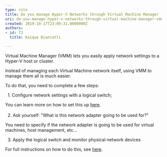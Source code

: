 ```yaml
---
type: rule
title: Do you manage Hyper-V Networks through Virtual Machine Manager (VMM)?
uri: do-you-manage-hyper-v-networks-through-virtual-machine-manager-vmm
created: 2019-10-17T23:09:31.0000000Z
authors:
- id: 73
  title: Kaique Biancatti

---
```




<span class='intro'> <p>Virtual Machine Manager (VMM) lets you easily apply network settings to a Hyper-V host or cluster.<br></p> </span>

<p>​Instead of managing each Virtual Machine network itself, using VMM to manage them all is much easier.</p><p>To do that, you need to complete a few steps&#58;</p><p>&#160; 1. Configure network settings with a logical switch;</p><p>You can learn more on how to set this up <a href="https&#58;//docs.microsoft.com/en-us/system-center/vmm/network-switch?view=sc-vmm-2019">here</a>.<br><br>&#160; 2. Ask yourself&#58; &quot;What is this network adapter going to be used for?&quot;</p><p>You need to specify if the network adapter is going to be used for virtual machines, host management, etc...</p><p>&#160; 3. Apply the logical switch and monitor physical network devices</p><p>For full instructions on how to do this, see <a href="https&#58;//docs.microsoft.com/en-us/system-center/vmm/hyper-v-network?view=sc-vmm-2019">here</a>.<br></p>


